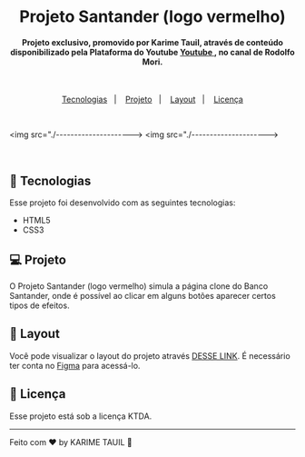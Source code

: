<h1 align="center">Projeto Santander (logo vermelho)</h1>

<h4 align="center"> Projeto exclusivo, promovido por Karime Tauil, através de conteúdo disponibilizado pela Plataforma do Youtube 
<a href="https://www.youtube.com/" target="_blank"> Youtube </a>, no canal de Rodolfo Mori.
</h4>

<br>

<p align="center">
  <a href="#-tecnologias">Tecnologias</a>&nbsp;&nbsp;&nbsp;|&nbsp;&nbsp;&nbsp;
  <a href="#-projeto">Projeto</a>&nbsp;&nbsp;&nbsp;|&nbsp;&nbsp;&nbsp;
  <a href="#-layout">Layout</a>&nbsp;&nbsp;&nbsp;|&nbsp;&nbsp;&nbsp;
  <a href="#memo-licença">Licença</a>
</p>
    
<br>

<img src="./--------------------->
<img src="./--------------------->

<br>

## 🚀 Tecnologias

Esse projeto foi desenvolvido com as seguintes tecnologias:

- HTML5
- CSS3

## 💻 Projeto

O Projeto Santander (logo vermelho) simula a página clone do Banco Santander, onde é possível ao clicar em alguns botões aparecer certos tipos de efeitos.

## 🔖 Layout

Você pode visualizar o layout do projeto através [DESSE LINK](---------------------). É necessário ter conta no [Figma](https://figma.com) para acessá-lo.

## :memo: Licença

Esse projeto está sob a licença KTDA.

---

Feito com ♥ by KARIME TAUIL :wave:  

